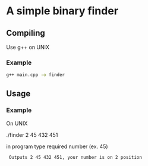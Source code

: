 # A simple binary finder

## Compiling
Use g++ on UNIX
### Example
```bash
g++ main.cpp -o finder
```
## Usage
### Example
On UNIX

./finder 2 45 432 451

in program type required number (ex. 45)

``` Outputs 2 45 432 451, your number is on 2 position```
